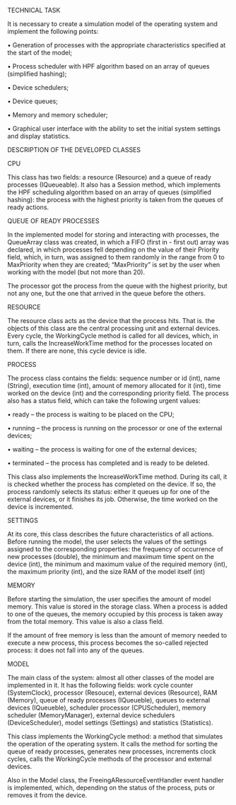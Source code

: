 TECHNICAL TASK

It is necessary to create a simulation model of the operating system and implement the following points:

• Generation of processes with the appropriate characteristics specified at the start of the model;

• Process scheduler with HPF algorithm based on an array of queues (simplified hashing);

• Device schedulers;

• Device queues;

• Memory and memory scheduler;

• Graphical user interface with the ability to set the initial system settings and display statistics.

DESCRIPTION OF THE DEVELOPED CLASSES

CPU

This class has two fields: a resource (Resource) and a queue of ready processes (IQueueable<Process>). It also has a Session method, which implements the HPF scheduling algorithm based on an array of queues (simplified hashing): the process with the highest priority is taken from the queues of ready actions.

QUEUE OF READY PROCESSES

In the implemented model for storing and interacting with processes, the QueueArray class was created, in which a FIFO (first in - first out) array was declared, in which processes fell depending on the value of their Priority field, which, in turn, was assigned to them randomly in the range from 0 to MaxPriority when they are created; “MaxPriority” is set by the user when working with the model (but not more than 20).

The processor got the process from the queue with the highest priority, but not any one, but the one that arrived in the queue before the others.

RESOURCE

The resource class acts as the device that the process hits. That is. the objects of this class are the central processing unit and external devices. Every cycle, the WorkingCycle method is called for all devices, which, in turn, calls the IncreaseWorkTime method for the processes located on them. If there are none, this cycle device is idle.

PROCESS

The process class contains the fields: sequence number or id (int), name (String), execution time (int), amount of memory allocated for it (int), time worked on the device (int) and the corresponding priority field. The process also has a status field, which can take the following urgent values:

• ready – the process is waiting to be placed on the CPU;

• running – the process is running on the processor or one of the external devices;

• waiting – the process is waiting for one of the external devices;

• terminated – the process has completed and is ready to be deleted.

This class also implements the IncreaseWorkTime method. During its call, it is checked whether the process has completed on the device. If so, the process randomly selects its status: either it queues up for one of the external devices, or it finishes its job. Otherwise, the time worked on the device is incremented.

SETTINGS

At its core, this class describes the future characteristics of all actions. Before running the model, the user selects the values of the settings assigned to the corresponding properties: the frequency of occurrence of new processes (double), the minimum and maximum time spent on the device (int), the minimum and maximum value of the required memory (int), the maximum priority (int), and the size RAM of the model itself (int)

MEMORY

Before starting the simulation, the user specifies the amount of model memory. This value is stored in the storage class. When a process is added to one of the queues, the memory occupied by this process is taken away from the total memory. This value is also a class field.

If the amount of free memory is less than the amount of memory needed to execute a new process, this process becomes the so-called rejected process: it does not fall into any of the queues.

MODEL

The main class of the system: almost all other classes of the model are implemented in it. It has the following fields: work cycle counter (SystemClock), processor (Resouce), external devices (Resource), RAM (Memory), queue of ready processes (IQueueble<Process>), queues to external devices (IQueueble<Process>), scheduler processor (CPUScheduler), memory scheduler (MemoryManager), external device schedulers (DeviceScheduler), model settings (Settings) and statistics (Statistics).

This class implements the WorkingCycle method: a method that simulates the operation of the operating system. It calls the method for sorting the queue of ready processes, generates new processes, increments clock cycles, calls the WorkingCycle methods of the processor and external devices.

Also in the Model class, the FreeingAResourceEventHandler event handler is implemented, which, depending on the status of the process, puts or removes it from the device.
